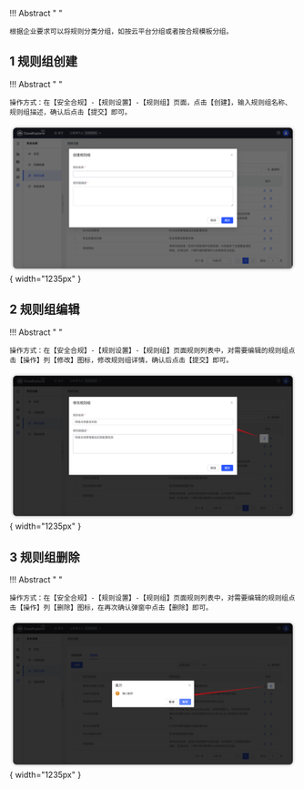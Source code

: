 !!! Abstract " "

    根据企业要求可以将规则分类分组，如按云平台分组或者按合规模板分组。

## 1 规则组创建

!!! Abstract " "

    操作方式：在【安全合规】-【规则设置】-【规则组】页面，点击【创建】，输入规则组名称、规则组描述，确认后点击【提交】即可。

![规则组创建](../../img/security-compliance/rule_group/规则组创建.png){ width="1235px" }

## 2 规则组编辑

!!! Abstract " "

    操作方式：在【安全合规】-【规则设置】-【规则组】页面规则列表中，对需要编辑的规则组点击【操作】列【修改】图标，修改规则组详情，确认后点击【提交】即可。

![规则组修改](../../img/security-compliance/rule_group/规则组修改.png){ width="1235px" }

## 3 规则组删除

!!! Abstract " "

    操作方式：在【安全合规】-【规则设置】-【规则组】页面规则列表中，对需要编辑的规则组点击【操作】列【删除】图标，在再次确认弹窗中点击【删除】即可。

![规则组删除](../../img/security-compliance/rule_group/规则组删除.png){ width="1235px" }